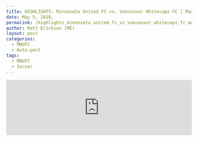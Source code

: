 ```yaml
---
title: HIGHLIGHTS: Minnesota United FC vs. Vancouver Whitecaps FC | May 5, 2018,
date: May 5, 2018,
permalink: /highlights_minnesota_united_fc_vs_vancouver_whitecaps_fc_may_5_2018 
author: Matt Erickson (ME)
layout: post
categories:
  - MNUFC
  - Auto-post
tags:
  - MNUFC
  - Soccer
---
```

<div class='fluid-width-video-wrapper'><iframe width='100%' height='auto' frameborder='0' allowfullscreen src='https://www.mnufc.com/iframe-video?brightcove_id=5780856217001&brightcove_player_id=default&brightcove_account_id=5534894110001'></iframe></div>